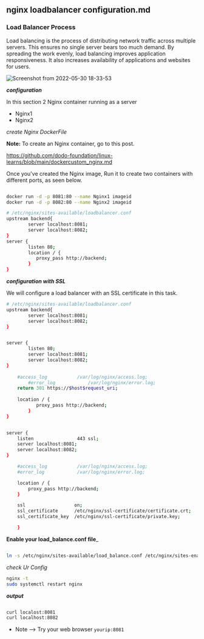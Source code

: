 ## nginx loadbalancer configuration.md


### Load Balancer Process


 Load balancing is the process of distributing network traffic across multiple servers. This ensures no single server bears too much demand. By spreading the work evenly, load balancing improves application responsiveness. It also increases availability of applications and websites for users.


![Screenshot from 2022-05-30 18-33-53](https://user-images.githubusercontent.com/102893121/170998449-9d31773c-6f59-414d-9db8-5a3c98340c67.png)

**_configuration_**

In this section 2 Nginx container running as a server
  * Nginx1
  * Nginx2

_create Nginx DockerFile_   

**Note:** To create an Nginx container, go to this post.


https://github.com/dodo-foundation/linux-learns/blob/main/dockercustom_nginx.md


Once you've created the Nginx image, Run it to create two containers with different ports, as seen below.

```bash

docker run -d -p 8081:80 --name Nginx1 imageid
docker run -d -p 8082:80 --name Nginx2 imageid

```


```bash
# /etc/nginx/sites-available/loadbalancer.conf
upstream backend{
        server localhost:8081;
        server localhost:8082;
}
server {
        listen 80;
        location / {
           proxy_pass http://backend;
        }
}
```

**_configuration with SSL_**

We will configure a load balancer with an SSL certificate in this task.


```bash
# /etc/nginx/sites-available/loadbalancer.conf
upstream backend{
        server localhost:8081;
        server localhost:8082;
}


server {
        listen 80;
        server localhost:8081;
        server localhost:8082;
}
        
	#access_log           /var/log/nginx/access.log;
        #error_log            /var/log/nginx/error.log;
	return 301 https://$host$request_uri;
        
	location / {
           proxy_pass http://backend;
        }
}


server {
    listen                443 ssl;
    server localhost:8081;
    server localhost:8082;
}

    #access_log           /var/log/nginx/access.log;
    #error_log            /var/log/nginx/error.log;

    location / {
	    proxy_pass http://backend;
    }

    ssl                  on;
    ssl_certificate      /etc/nginx/ssl-certificate/certificate.crt;
    ssl_certificate_key  /etc/nginx/ssl-certificate/private.key;

    }


```

**Enable your load_balance.conf file**_

```bash

ln -s /etc/nginx/sites-available/load_balance.conf /etc/nginx/sites-enabled/

```

_check Ur Config_

```bash
nginx -t
sudo systemctl restart nginx
```


_**output**_

```bash

curl localost:8081
curl localhost:8082

```

 * Note --> Try your web browser `yourip:8081`
